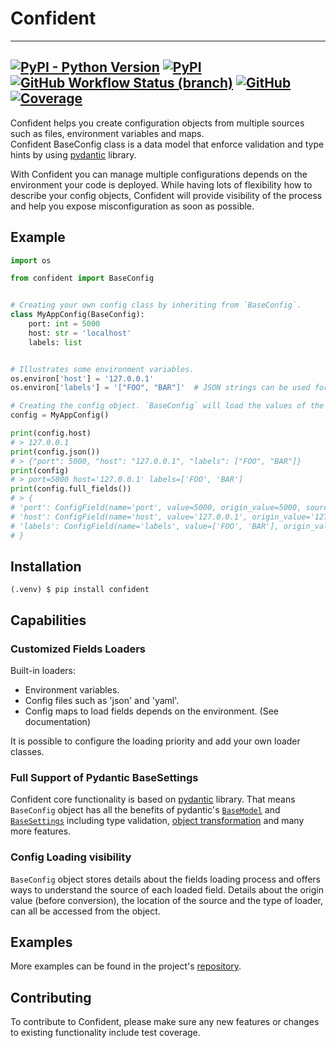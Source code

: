# Confident
---
[![PyPI - Python Version](https://img.shields.io/pypi/pyversions/confident?style=plastic)](https://github.com/limonyellow/confident)
[![PyPI](https://img.shields.io/pypi/v/confident?style=plastic&color=%2334D058)](https://pypi.org/project/confident/)
[![GitHub Workflow Status (branch)](https://img.shields.io/github/workflow/status/limonyellow/confident/Python%20package/main?style=plastic)](https://github.com/limonyellow/confident/actions)
[![GitHub](https://img.shields.io/github/license/limonyellow/confident?style=plastic)](https://github.com/limonyellow/confident)
[![Coverage](https://codecov.io/gh/limonyellow/confident/branch/main/graph/badge.svg?token=L161UYE2RM)](https://codecov.io/gh/limonyellow/confident)
---

Confident helps you create configuration objects from multiple sources such as files, environment variables and maps.  
Confident BaseConfig class is a data model that enforce validation and type hints by using [pydantic](https://pydantic-docs.helpmanual.io/) library.

With Confident you can manage multiple configurations depends on the environment your code is deployed.
While having lots of flexibility how to describe your config objects, Confident will provide visibility of the process 
and help you expose misconfiguration as soon as possible.


## Example

```python
import os

from confident import BaseConfig


# Creating your own config class by inheriting from `BaseConfig`.
class MyAppConfig(BaseConfig):
    port: int = 5000
    host: str = 'localhost'
    labels: list


# Illustrates some environment variables.
os.environ['host'] = '127.0.0.1'
os.environ['labels'] = '["FOO", "BAR"]'  # JSON strings can be used for more types.

# Creating the config object. `BaseConfig` will load the values of the properties.
config = MyAppConfig()

print(config.host)
# > 127.0.0.1
print(config.json())
# > {"port": 5000, "host": "127.0.0.1", "labels": ["FOO", "BAR"]}
print(config)
# > port=5000 host='127.0.0.1' labels=['FOO', 'BAR']
print(config.full_fields())
# > {
# 'port': ConfigField(name='port', value=5000, origin_value=5000, source_name='MyAppConfig', source_type='class_default', source_location=PosixPath('~/confident/readme_example.py')),
# 'host': ConfigField(name='host', value='127.0.0.1', origin_value='127.0.0.1', source_name='host', source_type='env_var', source_location='host'),
# 'labels': ConfigField(name='labels', value=['FOO', 'BAR'], origin_value='["FOO", "BAR"]', source_name='labels', source_type='env_var', source_location='labels')
# }

```

## Installation
```shell
(.venv) $ pip install confident
```

## Capabilities
### Customized Fields Loaders
Built-in loaders:  
- Environment variables.  
- Config files such as 'json' and 'yaml'.  
- Config maps to load fields depends on the environment. (See documentation)  

It is possible to configure the loading priority and add your own loader classes.

### Full Support of Pydantic BaseSettings
Confident core functionality is based on [pydantic](https://pydantic-docs.helpmanual.io/) library. 
That means `BaseConfig` object has all the benefits of pydantic's [`BaseModel`](https://pydantic-docs.helpmanual.io/usage/models/) 
and [`BaseSettings`](https://pydantic-docs.helpmanual.io/usage/settings/)
including type validation, [object transformation](https://pydantic-docs.helpmanual.io/usage/exporting_models/) and many more features.

### Config Loading visibility
`BaseConfig` object stores details about the fields loading process and offers ways to understand the source of each loaded field.
Details about the origin value (before conversion), the location of the source and the type of loader, can all be accessed from the object. 

## Examples
More examples can be found in the project's [repository](https://github.com/limonyellow/confident).

## Contributing
To contribute to Confident, please make sure any new features or changes to existing functionality include test coverage.

